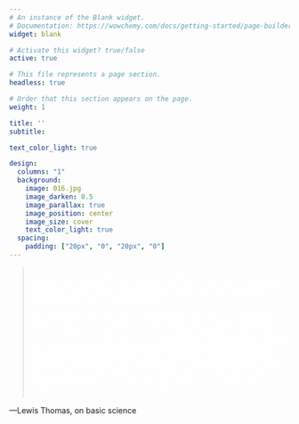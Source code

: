 ```yaml
---
# An instance of the Blank widget.
# Documentation: https://wowchemy.com/docs/getting-started/page-builder/
widget: blank

# Activate this widget? true/false
active: true

# This file represents a page section.
headless: true

# Order that this section appears on the page.
weight: 1

title: ''
subtitle:

text_color_light: true

design:
  columns: "1"
  background:
    image: 016.jpg
    image_darken: 0.5
    image_parallax: true
    image_position: center
    image_size: cover
    text_color_light: true
  spacing:
    padding: ["20px", "0", "20px", "0"]
---
```



> <span style="color:white">There are fascinating ideas all over the place, irresistible experiments beyond numbering, all sorts of new ways into the maze of problems. But every next move is unpredictable, every outcome uncertain. It is a puzzling time, but a very good time.</span> 
>
> <span style="color:white"> I do not know how you lay out orderly plans for this kind of activity, but I suppose you could find out by looking through the disorderly records of the past hundred years. **Somehow, the atmosphere has to be set so that a disquieting sense of being wrong is the normal attitude of the investigators.** It has to be taken for granted that the only way in is by riding the unencumbered human imagination, with the special rigor required for recognizing that something can be highly improbable, maybe almost impossible, and at the same time true.</span> 
   

—Lewis Thomas, on basic science